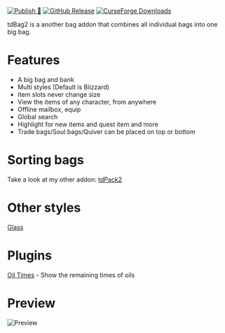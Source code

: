 [![Publish 🚛](https://github.com/DengSir/tdBag2/actions/workflows/publish.yml/badge.svg)](https://github.com/DengSir/tdBag2/actions/workflows/publish.yml)
[![GitHub Release](https://img.shields.io/github/v/release/DengSir/tdBag2?label=Release)](https://github.com/DengSir/tdBag2/releases)
[![CurseForge Downloads](https://img.shields.io/curseforge/dt/349175?label=Curse%20downloads)](https://www.curseforge.com/wow/addons/tdbag2)

tdBag2 is a another bag addon that combines all individual bags into one big bag.

# Features
- A big bag and bank
- Multi styles (Default is Blizzard)
- Item slots never change size
- View the items of any character, from anywhere
- Offline mailbox, equip
- Global search
- Highlight for new items and quest item and more
- Trade bags/Soul bags/Quiver can be placed on top or bottom

# Sorting bags
Take a look at my other addon: [tdPack2](https://www.curseforge.com/wow/addons/tdpack2 "tdPack2")

# Other styles
[Glass](https://www.curseforge.com/wow/addons/tdbag2-glass "Glass")

# Plugins
[Oil Times](https://www.curseforge.com/wow/addons/tdbag2-oiltimes "Oil Times") - Show the remaining times of oils

# Preview
![Preview](https://dengsir.github.io/images/tdBag2_1.jpg "Preview")
